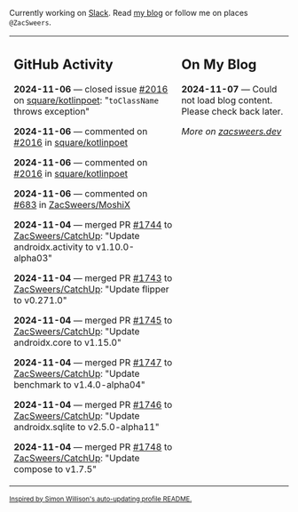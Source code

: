 Currently working on [Slack](https://slack.com/). Read [my blog](https://zacsweers.dev/) or follow me on places `@ZacSweers`.

<table><tr><td valign="top" width="60%">

## GitHub Activity
<!-- githubActivity starts -->
**2024-11-06** — closed issue [#2016](https://github.com/square/kotlinpoet/issues/2016) on [square/kotlinpoet](https://github.com/square/kotlinpoet): "`toClassName` throws exception"

**2024-11-06** — commented on [#2016](https://github.com/square/kotlinpoet/issues/2016#issuecomment-2460809693) in [square/kotlinpoet](https://github.com/square/kotlinpoet)

**2024-11-06** — commented on [#2016](https://github.com/square/kotlinpoet/issues/2016#issuecomment-2460656422) in [square/kotlinpoet](https://github.com/square/kotlinpoet)

**2024-11-06** — commented on [#683](https://github.com/ZacSweers/MoshiX/issues/683#issuecomment-2460654769) in [ZacSweers/MoshiX](https://github.com/ZacSweers/MoshiX)

**2024-11-04** — merged PR [#1744](https://github.com/ZacSweers/CatchUp/pull/1744) to [ZacSweers/CatchUp](https://github.com/ZacSweers/CatchUp): "Update androidx.activity to v1.10.0-alpha03"

**2024-11-04** — merged PR [#1743](https://github.com/ZacSweers/CatchUp/pull/1743) to [ZacSweers/CatchUp](https://github.com/ZacSweers/CatchUp): "Update flipper to v0.271.0"

**2024-11-04** — merged PR [#1745](https://github.com/ZacSweers/CatchUp/pull/1745) to [ZacSweers/CatchUp](https://github.com/ZacSweers/CatchUp): "Update androidx.core to v1.15.0"

**2024-11-04** — merged PR [#1747](https://github.com/ZacSweers/CatchUp/pull/1747) to [ZacSweers/CatchUp](https://github.com/ZacSweers/CatchUp): "Update benchmark to v1.4.0-alpha04"

**2024-11-04** — merged PR [#1746](https://github.com/ZacSweers/CatchUp/pull/1746) to [ZacSweers/CatchUp](https://github.com/ZacSweers/CatchUp): "Update androidx.sqlite to v2.5.0-alpha11"

**2024-11-04** — merged PR [#1748](https://github.com/ZacSweers/CatchUp/pull/1748) to [ZacSweers/CatchUp](https://github.com/ZacSweers/CatchUp): "Update compose to v1.7.5"
<!-- githubActivity ends -->
</td><td valign="top" width="40%">

## On My Blog
<!-- blog starts -->
**2024-11-07** — Could not load blog content. Please check back later.
<!-- blog ends -->
_More on [zacsweers.dev](https://zacsweers.dev/)_
</td></tr></table>

<sub><a href="https://simonwillison.net/2020/Jul/10/self-updating-profile-readme/">Inspired by Simon Willison's auto-updating profile README.</a></sub>